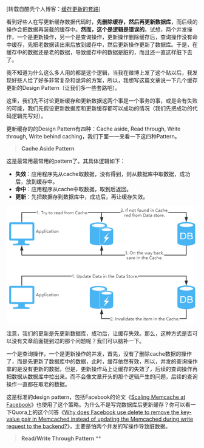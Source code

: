 [转载自酷壳个人博客：[缓存更新的套路](https://coolshell.cn/articles/17416.html/comment-page-2#comment-1926168)]

看到好些人在写更新缓存数据代码时，**先删除缓存，然后再更新数据库**，而后续的操作会把数据再装载的缓存中。**然而，这个是逻辑是错误的**。试想，两个并发操作，一个是更新操作，另一个是查询操作，更新操作删除缓存后，查询操作没有命中缓存，先把老数据读出来后放到缓存中，然后更新操作更新了数据库。于是，在缓存中的数据还是老的数据，导致缓存中的数据是脏的，而且还一直这样脏下去了。

我不知道为什么这么多人用的都是这个逻辑，当我在微博上发了这个贴以后，我发现好些人给了好多非常复杂和诡异的方案，所以，我想写这篇文章说一下几个缓存更新的Design Pattern（让我们多一些套路吧）。

这里，我们先不讨论更新缓存和更新数据这两个事是一个事务的事，或是会有失败的可能，我们先假设更新数据库和更新缓存都可以成功的情况（我们先把成功的代码逻辑先写对）。

更新缓存的的Design Pattern有四种：Cache aside, Read through, Write through, Write behind caching，我们下面一一来看一下这四种Pattern。

> **Cache Aside Pattern**

这是最常用最常用的pattern了。其具体逻辑如下：

* **失效**：应用程序先从cache取数据，没有得到，则从数据库中取数据，成功后，放到缓存中。
* **命中**：应用程序从cache中取数据，取到后返回。
* **更新**：先把数据存到数据库中，成功后，再让缓存失效。


![](img/img-001.png)

注意，我们的更新是先更新数据库，成功后，让缓存失效。那么，这种方式是否可以没有文章前面提到过的那个问题呢？我们可以脑补一下。

一个是查询操作，一个是更新操作的并发，首先，没有了删除cache数据的操作了，而是先更新了数据库中的数据，此时，缓存依然有效，所以，并发的查询操作拿的是没有更新的数据，但是，更新操作马上让缓存的失效了，后续的查询操作再把数据从数据库中拉出来。而不会像文章开头的那个逻辑产生的问题，后续的查询操作一直都在取老的数据。

这是标准的design pattern，包括Facebook的论文《[Scaling Memcache at Facebook](https://www.usenix.org/system/files/conference/nsdi13/nsdi13-final170_update.pdf)》也使用了这个策略。为什么不是写完数据库后更新缓存？你可以看一下Quora上的这个问答《[Why does Facebook use delete to remove the key-value pair in Memcached instead of updating the Memcached during write request to the backend?](https://coolshell.cn/articles/17416.html/comment-page-2#comment-1926168)》，主要是怕两个并发的写操作导致脏数据。

> **Read/Write Through Pattern**
**